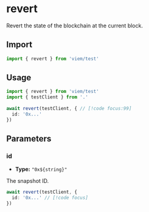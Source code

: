 # revert

Revert the state of the blockchain at the current block.

## Import 

```ts
import { revert } from 'viem/test'
```

## Usage

```ts
import { revert } from 'viem/test'
import { testClient } from '.'
 
await revert(testClient, { // [!code focus:99]
  id: '0x...'
})
```

## Parameters

### id

- **Type:** ``"0x${string}"``

The snapshot ID.

```ts
await revert(testClient, {
  id: '0x...' // [!code focus]
})
```